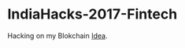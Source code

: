 # IndiaHacks-2017-Fintech
Hacking on my Blokchain [Idea](https://github.com/amitkumarj441/IndiaHacks-2017-Fintech/blob/master/IDEA.md).
